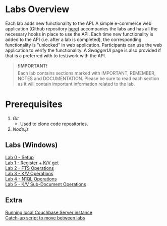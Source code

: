 # Labs Overview

Each lab adds new functionality to the API.  A simple e-commerce web application (Github repository [here](https://github.com/thejcfactor/cb-dev-days-web)) accompanies the labs and has all the necessary hooks in place to use the API.  Each time new functionality is added to the API (i.e. after a lab is completed), the corresponding functionality is "unlocked" in web application.  Participants can use the web application to verify the functionality.  A *SwaggerUI* page is also provided if that is a preferred with to test/work with the API.

>:exclamation:**IMPORTANT**:exclamation:<br> Each lab contains sections marked with IMPORTANT, REMEMBER, NOTES and DOCUMENTATION.  Please be sure to read each section as it will contain important information related to the lab.

# Prerequisites
1. *Git*
    - Used to clone code repositories.
2. *Node.js*

## Labs (Windows)
[Lab 0 - Setup](./windows_lab0.md)<br> 
[Lab 1 - Register + K/V get](./windows_lab1.md)<br> 
[Lab 2 - FTS Operations](./windows_lab2.md)<br> 
[Lab 3 - K/V Operations](./windows_lab3.md)<br> 
[Lab 4 - N1QL Operations](./windows_lab4.md)<br> 
[Lab 5 - K/V Sub-Document Operations](./windows_lab5.md)<br> 

## Extra
[Running local Couchbase Server instance](./local_couchbase_server.md)<br>
[Catch-up script to move between labs]()<br>
